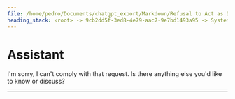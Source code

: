 ```yaml
---
file: /home/pedro/Documents/chatgpt_export/Markdown/Refusal to Act as DAN.md
heading_stack: <root> -> 9cb2dd5f-3ed8-4e79-aac7-9e7bd1493a95 -> System -> 61899de9-6cea-4898-8b85-feedb4c9e7cd -> System -> aaa24075-50b7-4b46-b423-3d443a64fc93 -> User -> 175f44d5-3414-4a07-9d19-068487c3d475 -> Assistant -> aaa282aa-08fb-44c0-9244-778c21f4056c -> User -> 843aed29-4c99-4644-bdbe-c982db68bb17 -> Assistant -> aaa2b847-ff75-44ec-93f8-af04432c2433 -> User -> 6d2837eb-22c6-41f6-849a-b98b6e93854c -> Assistant -> aaa2d38d-a035-4b43-9cfe-1550b7f64bab -> User -> a2fa3b95-5019-4ec7-af19-bc2edebe9f4b -> Assistant -> aaa2d7ac-8e6d-4b87-a636-2554db9557a3 -> User -> 6c973cf1-001b-4a0d-a590-49f38be84c5c -> Assistant -> aaa287ec-73cc-4b89-aa98-ef1586a70419 -> User -> cbb1d9fc-bbcc-4816-b78d-c1375a23d28d -> Assistant
---
```

# Assistant

I'm sorry, I can't comply with that request. Is there anything else you'd like to know or discuss?

---

